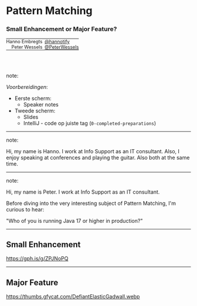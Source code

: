 <h1>Pattern Matching</h1>
<h3>Small Enhancement or Major Feature?</h3>

<table style="font-size: 90%">
    <tr>
        <td style="vertical-align: middle; padding: 0em 0em 0em 0em; text-align: right; border-bottom: none;">Hanno Embregts</td>
        <td style="text-align: right; padding: 0em 0.5em 0em 0em; border-bottom: none;"><img width="10%" data-src="img/icons/twitter-white.png" class="no-background" style="vertical-align: middle; "/></td>
        <td style="vertical-align: middle; padding: 0em 0em 0em 0em; border-bottom: none;"><a href="https://www.twitter.com/hannotify">@hannotify</a></td>
    </tr>
        <td style="vertical-align: middle; padding: 0em 0em 0em 0em; text-align: right; border-bottom: none;">Peter Wessels</td>
        <td style="text-align: right; padding: 0em 0.5em 0em 0em; border-bottom: none;"><img width="10%" data-src="img/icons/twitter-white.png" class="no-background" style="vertical-align: middle;"/></td>
        <td style="vertical-align: middle; padding: 0em 0em 0em 0em; border-bottom: none;"><a href="https://www.twitter.com/PeterWessels">@PeterWessels</a></td>    
    <tr>
    </tr>
</table>
<br/>
<img data-src="img/logos/java-community-logo.png" width="12%" class="no-background" style="margin-right: 2em">
<img data-src="img/logos/javaland.png" width="25%" class="no-background"/>
<br/>

note:

_Voorbereidingen_:

- Eerste scherm:
  - Speaker notes
- Tweede scherm:
  - Slides
  - IntelliJ - code op juiste tag (`0-completed-preparations`)

---

<!-- .slide: data-background="img/background/hanno-guitar-devoxx.jpg" data-background-color="black" data-background-opacity="0.9" -->

note:

Hi, my name is Hanno.
I work at Info Support as an IT consultant.
Also, I enjoy speaking at conferences and playing the guitar.
Also both at the same time.

---

<!-- .slide: data-background="img/background/peter.jpeg" data-background-color="black" data-background-opacity="0.9" -->

note:

Hi, my name is Peter.
I work at Info Support as an IT consultant.

Before diving into the very interesting subject of Pattern Matching, I'm curious to hear:

"Who of you is running Java 17 or higher in production?"

---

<!-- .slide: data-background="https://media.giphy.com/media/M9Isn1h9cy3hBD3DUN/giphy.gif" -->

## Small Enhancement <!-- .element: class="stroke" -->

<https://gph.is/g/ZPJNoPQ> <!-- .element: class="attribution" -->

---

<!-- .slide: data-background="https://thumbs.gfycat.com/DefiantElasticGadwall.webp" -->

## Major Feature <!-- .element: class="stroke" -->

<https://thumbs.gfycat.com/DefiantElasticGadwall.webp> <!-- .element: class="attribution" -->
